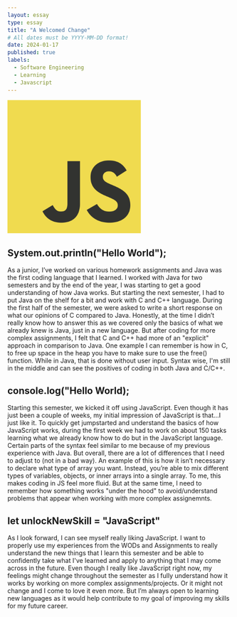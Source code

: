 ```yaml
---
layout: essay
type: essay
title: "A Welcomed Change"
# All dates must be YYYY-MM-DD format!
date: 2024-01-17
published: true
labels:
  - Software Engineering
  - Learning
  - Javascript
---
```


<img width="300px" class="rounded float-start pe-4" src="../img/JavaScript-logo.png">

## System.out.println("Hello World");

As a junior, I’ve worked on various homework assignments and Java was the first coding language that I learned. I worked with Java for two semesters and by the end of the year, I was starting to get a good understanding of how Java works. But starting the next semester, I had to put Java on the shelf for a bit and work with C and C++ language. During the first half of the semester, we were asked to write a short response on what our opinions of C compared to Java. Honestly, at the time I didn’t really know how to answer this as we covered only the basics of what we already knew is Java, just in a new language. But after coding for more complex assignments, I felt that C and C++ had more of an "explicit" approach in comparison to Java. One example I can remember is how in C, to free up space in the heap you have to make sure to use the free() function. While in Java, that is done without user input. Syntax wise, I'm still in the middle and can see the positives of coding in both Java and C/C++.

## console.log("Hello World);

Starting this semester, we kicked it off using JavaScript. Even though it has just been a couple of weeks, my initial impression of JavaScript is that…I just like it. To quickly get jumpstarted and understand the basics of how JavaScript works, during the first week we had to work on about 150 tasks learning what we already know how to do but in the JavaScript language. Certain parts of the syntax feel similar to me because of my previous experience with Java. But overall, there are a lot of differences that I need to adjust to (not in a bad way).  An example of this is how it isn’t necessary to declare what type of array you want. Instead, you’re able to mix different types of variables, objects, or inner arrays into a single array. To me, this makes coding in JS feel more fluid. But at the same time, I need to remember how something works "under the hood" to avoid/understand problems that appear when working with more complex assignemnts.

## let unlockNewSkill = "JavaScript"

As I look forward, I can see myself really liking JavaScript. I want to properly use my experiences from the WODs and Assignments to really understand the new things that I learn this semester and be able to confidently take what I've learned and apply to anything that I may come across in the future. Even though I really like JavaScript right now, my feelings might change throughout the semester as I fully understand how it works by working on more complex assignments/projects. Or it might not change and I come to love it even more. But I’m always open to learning new languages as it would help contribute to my goal of improving my skills for my future career. 

